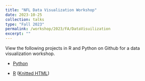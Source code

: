 ```yaml
---
title: "NFL Data Visualization Workshop"
date: 2023-10-25
collection: talks
type: "Fall 2023"
permalink: /workshop/2023/FA/DataVisuilization
excerpt: ""
---
```

View the following projects in R and Python on Github for a data visualization workshop.

- [Python](https://github.com/lukelwelsh/sports_data_guide/blob/main/Football/Python/nfl-workshop-big-data-2024/animating-nfl-big-data.ipynb)

- [R](https://github.com/lukelwelsh/sports_data_guide/blob/main/Football/R/nfl-animation.Rmd) ([Knitted HTML](https://wiscosac.github.io/files/nfl-animation.html))
